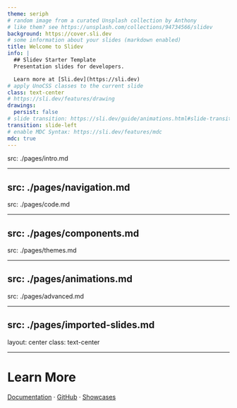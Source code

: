 ```yaml
---
theme: seriph
# random image from a curated Unsplash collection by Anthony
# like them? see https://unsplash.com/collections/94734566/slidev
background: https://cover.sli.dev
# some information about your slides (markdown enabled)
title: Welcome to Slidev
info: |
  ## Slidev Starter Template
  Presentation slides for developers.

  Learn more at [Sli.dev](https://sli.dev)
# apply UnoCSS classes to the current slide
class: text-center
# https://sli.dev/features/drawing
drawings:
  persist: false
# slide transition: https://sli.dev/guide/animations.html#slide-transitions
transition: slide-left
# enable MDC Syntax: https://sli.dev/features/mdc
mdc: true
---
```


src: ./pages/intro.md

---
src: ./pages/navigation.md
---

src: ./pages/code.md

---
src: ./pages/components.md
---

src: ./pages/themes.md

---
src: ./pages/animations.md
---

src: ./pages/advanced.md

---
src: ./pages/imported-slides.md
---

layout: center
class: text-center

---

# Learn More

[Documentation](https://sli.dev) · [GitHub](https://github.com/slidevjs/slidev) · [Showcases](https://sli.dev/resources/showcases)

<PoweredBySlidev mt-10 />
